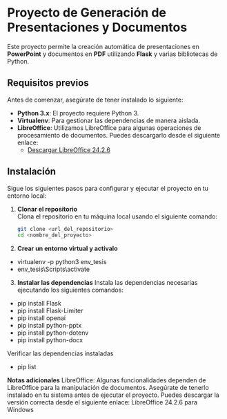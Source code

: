 # Proyecto de Generación de Presentaciones y Documentos

Este proyecto permite la creación automática de presentaciones en **PowerPoint** y documentos en **PDF** utilizando **Flask** y varias bibliotecas de Python.

## Requisitos previos

Antes de comenzar, asegúrate de tener instalado lo siguiente:

- **Python 3.x**: El proyecto requiere Python 3.
- **Virtualenv**: Para gestionar las dependencias de manera aislada.
- **LibreOffice**: Utilizamos LibreOffice para algunas operaciones de procesamiento de documentos. Puedes descargarlo desde el siguiente enlace:
  - [Descargar LibreOffice 24.2.6](https://es.libreoffice.org/descarga/libreoffice/)

## Instalación

Sigue los siguientes pasos para configurar y ejecutar el proyecto en tu entorno local:

1. **Clonar el repositorio**  
   Clona el repositorio en tu máquina local usando el siguiente comando:

   ```bash
   git clone <url_del_repositorio>
   cd <nombre_del_proyecto>

2. **Crear un entorno virtual y activalo**
- virtualenv -p python3 env_tesis
- env_tesis\Scripts\activate

3. **Instalar las dependencias**
Instala las dependencias necesarias ejecutando los siguientes comandos:

- pip install Flask
- pip install Flask-Limiter
- pip install openai
- pip install python-pptx
- pip install python-dotenv
- pip install python-docx

Verificar las dependencias instaladas

- pip list

**Notas adicionales**
LibreOffice: Algunas funcionalidades dependen de LibreOffice para la manipulación de documentos. Asegúrate de tenerlo instalado en tu sistema antes de ejecutar el proyecto. Puedes descargar la versión correcta desde el siguiente enlace:
LibreOffice 24.2.6 para Windows